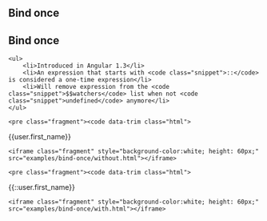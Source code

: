 <section>
    <h1>Bind once</h1>
</section>


<section>
    <h2>Bind once</h2>
    
    <ul>
        <li>Introduced in Angular 1.3</li>
        <li>An expression that starts with <code class="snippet">::</code> is considered a one-time expression</li>
        <li>Will remove expression from the <code class="snippet">$$watchers</code> list when not <code class="snippet">undefined</code> anymore</li>
    </ul>
    
    <pre class="fragment"><code data-trim class="html">
{{user.first_name}}
    </code></pre>
    
    <iframe class="fragment" style="background-color:white; height: 60px;" src="examples/bind-once/without.html"></iframe>
    
    <pre class="fragment"><code data-trim class="html">
{{::user.first_name}}
    </code></pre>
    
    <iframe class="fragment" style="background-color:white; height: 60px;" src="examples/bind-once/with.html"></iframe>
    
</section>